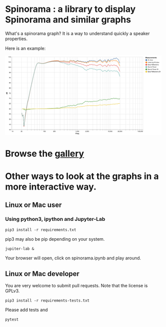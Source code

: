 # Spinorama : a library to display Spinorama and similar graphs

What's a spinorama graph? It is a way to understand quickly a speaker properties.

Here is an example:

![image](https://github.com/pierreaubert/spinorama/blob/master/docs/Neumann%20KH%2080/CEA2034.png)

# Browse the [gallery](https://github.com/pierreaubert/spinorama/blob/master/docs/index.html)

# Other ways to look at the graphs in a more interactive way.

## Linux or Mac user

### Using python3, ipython and Jupyter-Lab

```
pip3 install -r requirements.txt 
```
pip3 may also be pip depending on your system.

```
jupiter-lab &
```

Your browser will open, click on spinorama.ipynb and play around.

## Linux or Mac developer

You are very welcome to submit pull requests. Note that the license is GPLv3.

```
pip3 install -r requirements-tests.txt 
```

Please add tests and
```
pytest
```

